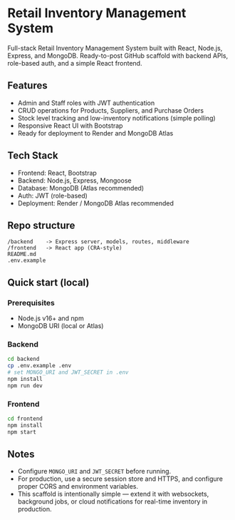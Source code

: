 # Retail Inventory Management System

Full-stack Retail Inventory Management System built with React, Node.js, Express, and MongoDB.
Ready-to-post GitHub scaffold with backend APIs, role-based auth, and a simple React frontend.

## Features
- Admin and Staff roles with JWT authentication
- CRUD operations for Products, Suppliers, and Purchase Orders
- Stock level tracking and low-inventory notifications (simple polling)
- Responsive React UI with Bootstrap
- Ready for deployment to Render and MongoDB Atlas

## Tech Stack
- Frontend: React, Bootstrap
- Backend: Node.js, Express, Mongoose
- Database: MongoDB (Atlas recommended)
- Auth: JWT (role-based)
- Deployment: Render / MongoDB Atlas recommended

## Repo structure
```
/backend    -> Express server, models, routes, middleware
/frontend   -> React app (CRA-style)
README.md
.env.example
```

## Quick start (local)

### Prerequisites
- Node.js v16+ and npm
- MongoDB URI (local or Atlas)

### Backend
```bash
cd backend
cp .env.example .env
# set MONGO_URI and JWT_SECRET in .env
npm install
npm run dev
```

### Frontend
```bash
cd frontend
npm install
npm start
```

## Notes
- Configure `MONGO_URI` and `JWT_SECRET` before running.
- For production, use a secure session store and HTTPS, and configure proper CORS and environment variables.
- This scaffold is intentionally simple — extend it with websockets, background jobs, or cloud notifications for real-time inventory in production.
